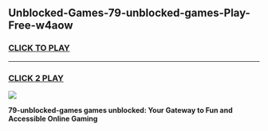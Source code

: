 
## Unblocked-Games-79-unblocked-games-Play-Free-w4aow
<h3>
<a href="https://premium76.site?title=79-unblocked-games&ref=18A">CLICK TO PLAY</a></h3>
<hr>

<h3>
<a href="https://premium76.site?title=79-unblocked-games&ref=18A">CLICK 2 PLAY</a>
  
</h3>

<a href="https://premium76.site?title=79-unblocked-games&ref=18A"><img src="https://clearcache.store/games.png"></a>


**79-unblocked-games games unblocked: Your Gateway to Fun and Accessible Online Gaming**
